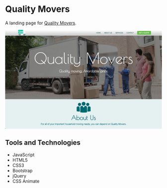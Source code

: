 # Quality Movers
A landing page for [Quality Movers](http://www.caseyaitken.com/Quality-Movers/).

![Screen Shot](assets/images/screen1.png)


## Tools and Technologies
* JavaScript
* HTML5
* CSS3
* Bootstrap
* jQuery
* CSS Animate


